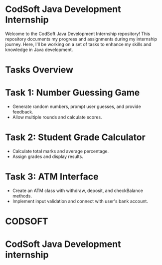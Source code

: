# CodSoft Java Development Internship
Welcome to the CodSoft Java Development Internship repository! This repository documents my progress and assignments during my internship journey. Here, I'll be working on a set of tasks to enhance my skills and knowledge in Java development.

# Tasks Overview


# Task 1: Number Guessing Game
   * Generate random numbers, prompt user guesses, and provide feedback.
   * Allow multiple rounds and calculate scores.

# Task 2: Student Grade Calculator
  * Calculate total marks and average percentage.
  * Assign grades and display results.

# Task 3: ATM Interface
  * Create an ATM class with withdraw, deposit, and checkBalance methods.
  * Implement input validation and connect with user's bank account.
 
# CODSOFT
# CodSoft Java Development internship
